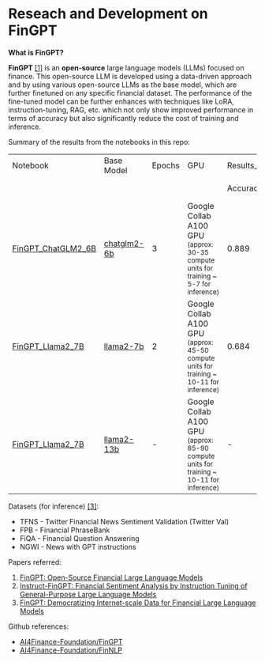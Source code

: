 # Reseach and Development on FinGPT

**What is FinGPT?**

**FinGPT** [[1]](https://arxiv.org/abs/2306.06031) is an **open-source** large language models (LLMs) focused on finance. This open-source LLM is developed using a data-driven approach and by using various open-source LLMs as the base model, which are further finetuned on any specific financial dataset. The performance of the fine-tuned model can be further enhances with techniques like LoRA, instruction-tuning, RAG, etc. which not only show improved performance in terms of accuracy but also significantly reduce the cost of training and inference.

Summary of the results from the notebooks in this repo:

<table width="100%">
  <tr>
    <td>Notebook</td>
    <td>Base Model</td>
    <td>Epochs</td>
    <td>GPU</td>
    <td colspan="2">Results_TFNS</td>
     <td colspan="2">Results_FPB</td>
     <td colspan="2">Results_FiQA</td>
     <td colspan="2">Results_NWGI</td>
  </tr>
  <tr>
    <td></td>
    <td></td>
    <td></td>
    <td></td>
    <td>Accuracy</td>
    <td>F1 (weighted)</td>
    <td>Accuracy</td>
    <td>F1 (weighted)</td>
    <td>Accuracy</td>
    <td>F1 (weighted)</td>
    <td>Accuracy</td>
    <td>F1 (weighted)</td>
  </tr>
  <tr>
    <td><a href="https://github.com/verma-rishu/R-D_FinGPT/blob/main/FinGPT_ChatGLM2_6B.ipynb">FinGPT_ChatGLM2_6B</a></td>
    <td><a href="https://huggingface.co/THUDM/chatglm2-6b">chatglm2-6b</td>
    <td>3</td>
    <td>Google Collab A100 GPU <small>(approx: 30-35 compute units for training ~ 5-7 for inference)</small> </td>
    <td>0.889</td>
    <td>0.889</td>
    <td>0.789</td>
    <td>0.774</td>
    <td>0.621</td>
    <td>0.774</td>
    <td>0.621</td>
    <td>0.688</td>
  </tr>
  <tr>
    <td><a href="https://github.com/verma-rishu/R-D_FinGPT/blob/main/FinGPT_Llama2_7B.ipynb">FinGPT_Llama2_7B</a></td>
    <td><a href="https://huggingface.co/meta-llama/Llama-2-7b-chat-hf">llama2-7b</td>
    <td>2</td>
    <td>Google Collab A100 GPU <small>(approx: 45-50 compute units for training ~ 10-11 for inference)</small> </td>
    <td>0.684</td>
    <td>0.593</td>
    <td>0.643</td>
    <td>0.545</td>
    <td>0.174</td>
    <td>0.193</td>
    <td>0.441</td>
    <td>0.335</td>
  </tr>
      <tr>
    <td><a href="https://github.com/verma-rishu/R-D_FinGPT/blob/main/FinGPT_Llama2_13B.ipynb">FinGPT_Llama2_7B</a></td>
    <td><a href="https://huggingface.co/NousResearch/Llama-2-13b-hf">llama2-13b</td>
    <td>-</td>
    <td>Google Collab A100 GPU <small>(approx: 85-90 compute units for training ~ 10-11 for inference)</small> </td>
    <td>-</td>
    <td>-</td>
    <td>0.873</td>
    <td>0.873</td>
    <td>-</td>
    <td>-</td>
    <td>-</td>
    <td>-</td>
  </tr>
</table>

Datasets (for inference) [[3]](https://arxiv.org/abs/2307.10485):
- TFNS - Twitter Financial News Sentiment Validation (Twitter Val)
- FPB - Financial PhraseBank
- FiQA - Financial Question Answering
- NGWI - News with GPT instructions
  
Papers referred:
1. [FinGPT: Open-Source Financial Large Language Models](https://arxiv.org/abs/2306.06031)
2. [Instruct-FinGPT: Financial Sentiment Analysis by Instruction Tuning of General-Purpose Large Language Models](https://arxiv.org/abs/2306.12659)
3. [FinGPT: Democratizing Internet-scale Data for Financial Large Language Models](https://arxiv.org/abs/2307.10485)

Github references:
-  [AI4Finance-Foundation/FinGPT](https://github.com/AI4Finance-Foundation/FinGPT)
-  [AI4Finance-Foundation/FinNLP](https://github.com/AI4Finance-Foundation/FinNLP)

